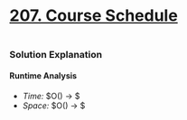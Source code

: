 # [207. Course Schedule](https://leetcode.com/problems/course-schedule/)

```python

```

### Solution Explanation 

#### Runtime Analysis  
- *Time:* $O() -> $
- *Space:* $O() -> $ 